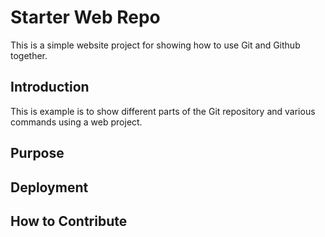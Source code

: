 # Starter Web Repo

This is a simple website project for 
showing how to use Git and Github together.

## Introduction
This is example is to show different parts of the Git repository and various commands using a web project.

## Purpose

## Deployment

## How to Contribute